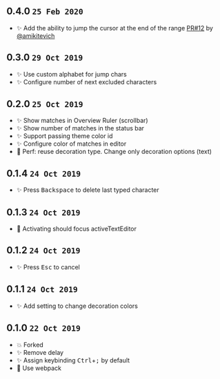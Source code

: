 ## 0.4.0 `25 Feb 2020`

- ✨ Add the ability to jump the cursor at the end of the range [PR#12](https://github.com/usernamehw/vscode-find-jump/pull/12) by [@amikitevich](https://github.com/amikitevich)

## 0.3.0 `29 Oct 2019`

- ✨ Use custom alphabet for jump chars
- ✨ Configure number of next excluded characters

## 0.2.0 `25 Oct 2019`

- ✨ Show matches in Overview Ruler (scrollbar)
- ✨ Show number of matches in the status bar
- ✨ Support passing theme color id
- ✨ Configure color of matches in editor
- 🐎 Perf: reuse decoration type. Change only decoration options (text)

## 0.1.4 `24 Oct 2019`

- ✨ Press <kbd>Backspace</kbd> to delete last typed character

## 0.1.3 `24 Oct 2019`

- 🐛 Activating should focus activeTextEditor

## 0.1.2 `24 Oct 2019`

- ✨ Press <kbd>Esc</kbd> to cancel

## 0.1.1 `24 Oct 2019`

- ✨ Add setting to change decoration colors

## 0.1.0 `22 Oct 2019`

- 💥 Forked
- ✨ Remove delay
- ✨ Assign keybinding <kbd>Ctrl</kbd>+<kbd>;</kbd> by default
- 🔨 Use webpack
